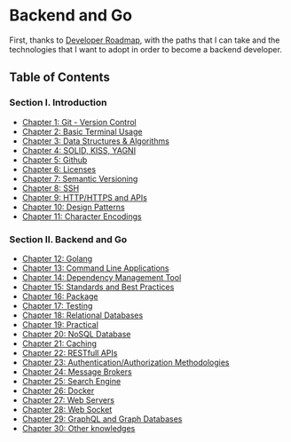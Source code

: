 # Backend and Go

First, thanks to [Developer Roadmap][Roadmap], with the paths that I can take and the technologies that I want to adopt in order to become a backend developer.

## Table of Contents

### Section I. Introduction

- [Chapter 1: Git - Version Control][Chapter 1]
- [Chapter 2: Basic Terminal Usage][Chapter 2]
- [Chapter 3: Data Structures & Algorithms][Chapter 3]
- [Chapter 4: SOLID, KISS, YAGNI][Chapter 4]
- [Chapter 5: Github][Chapter 5]
- [Chapter 6: Licenses][Chapter 6]
- [Chapter 7: Semantic Versioning][Chapter 7]
- [Chapter 8: SSH][Chapter 8]
- [Chapter 9: HTTP/HTTPS and APIs][Chapter 9]
- [Chapter 10: Design Patterns][Chapter 10]
- [Chapter 11: Character Encodings][Chapter 11]

### Section II. Backend and Go
- [Chapter 12: Golang][Chapter 12]
- [Chapter 13: Command Line Applications][Chapter 13]
- [Chapter 14: Dependency Management Tool][Chapter 14]
- [Chapter 15: Standards and Best Practices][Chapter 15]
- [Chapter 16: Package][Chapter 16]
- [Chapter 17: Testing][Chapter 17]
- [Chapter 18: Relational Databases][Chapter 18]
- [Chapter 19: Practical][Chapter 19]
- [Chapter 20: NoSQL Database][Chapter 20]
- [Chapter 21: Caching][Chapter 21]
- [Chapter 22: RESTfull APIs][Chapter 22]
- [Chapter 23: Authentication/Authorization Methodologies][Chapter 23]
- [Chapter 24: Message Brokers][Chapter 24]
- [Chapter 25: Search Engine][Chapter 25]
- [Chapter 26: Docker][Chapter 26]
- [Chapter 27: Web Servers][Chapter 27]
- [Chapter 28: Web Socket][Chapter 28]
- [Chapter 29: GraphQL and Graph Databases][Chapter 29]
- [Chapter 30: Other knowledges][Chapter 30]

[Roadmap]: https://github.com/kamranahmedse/developer-roadmap
[Chapter 1]: ./doc/section1.chapter1.md
[Chapter 2]: #
[Chapter 3]: #
[Chapter 4]: #
[Chapter 5]: #
[Chapter 6]: #
[Chapter 7]: #
[Chapter 8]: #
[Chapter 9]: #
[Chapter 10]: #
[Chapter 11]: #
[Chapter 12]: #
[Chapter 13]: #
[Chapter 14]: #
[Chapter 15]: #
[Chapter 16]: #
[Chapter 17]: #
[Chapter 18]: #
[Chapter 19]: #
[Chapter 20]: #
[Chapter 21]: #
[Chapter 22]: #
[Chapter 23]: #
[Chapter 24]: #
[Chapter 25]: #
[Chapter 26]: #
[Chapter 27]: #
[Chapter 28]: #
[Chapter 29]: #
[Chapter 30]: #